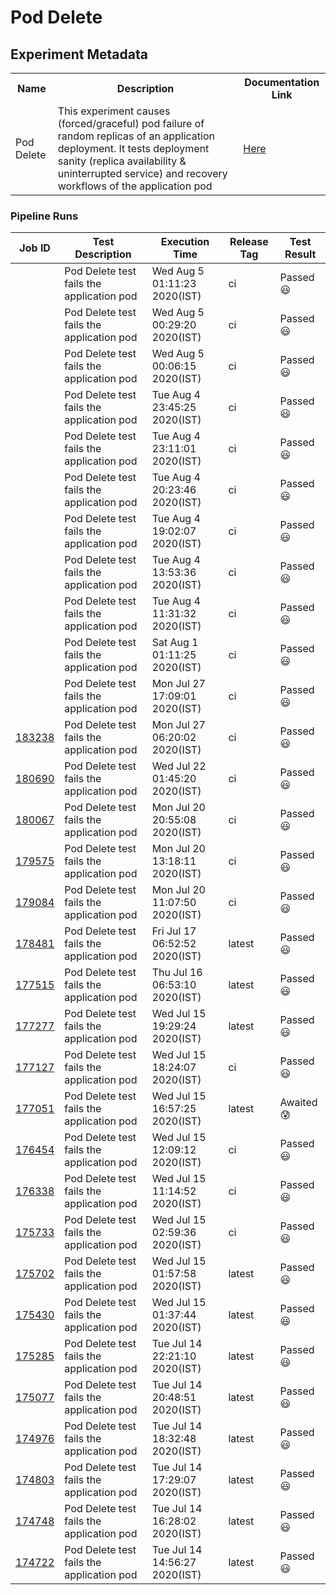 # Pod Delete

## Experiment Metadata

<table>
<tr>
<th> Name </th>
<th> Description </th>
<th> Documentation Link </th>
</tr>
<tr>
 <td> Pod Delete </td>
 <td> This experiment causes (forced/graceful) pod failure of random replicas of an application deployment. It tests deployment sanity (replica availability & uninterrupted service) and recovery workflows of the application pod </td>
 <td>  <a href="https://docs.litmuschaos.io/docs/pod-delete/"> Here </a> </td>
 </tr>
 </table>

 ### Pipeline Runs


| Job ID |   Test Description         | Execution Time | Release Tag   | Test Result   |
 |---------|---------------------------| --------------|--------|--------|
|     <a href= "https://gitlab.mayadata.io/litmuschaos/litmus-e2e/-/jobs/"></a>           |  Pod Delete test fails the application pod           | Wed Aug  5 01:11:23 2020(IST)  | ci | Passed :smiley: |
|     <a href= "https://gitlab.mayadata.io/litmuschaos/litmus-e2e/-/jobs/"></a>           |  Pod Delete test fails the application pod           | Wed Aug  5 00:29:20 2020(IST)  | ci | Passed :smiley: |
|     <a href= "https://gitlab.mayadata.io/litmuschaos/litmus-e2e/-/jobs/"></a>           |  Pod Delete test fails the application pod           | Wed Aug  5 00:06:15 2020(IST)  | ci | Passed :smiley: |
|     <a href= "https://gitlab.mayadata.io/litmuschaos/litmus-e2e/-/jobs/"></a>           |  Pod Delete test fails the application pod           | Tue Aug  4 23:45:25 2020(IST)  | ci | Passed :smiley: |
|     <a href= "https://gitlab.mayadata.io/litmuschaos/litmus-e2e/-/jobs/"></a>           |  Pod Delete test fails the application pod           | Tue Aug  4 23:11:01 2020(IST)  | ci | Passed :smiley: |
|     <a href= "https://gitlab.mayadata.io/litmuschaos/litmus-e2e/-/jobs/"></a>           |  Pod Delete test fails the application pod           | Tue Aug  4 20:23:46 2020(IST)  | ci | Passed :smiley: |
|     <a href= "https://gitlab.mayadata.io/litmuschaos/litmus-e2e/-/jobs/"></a>           |  Pod Delete test fails the application pod           | Tue Aug  4 19:02:07 2020(IST)  | ci | Passed :smiley: |
|     <a href= "https://gitlab.mayadata.io/litmuschaos/litmus-e2e/-/jobs/"></a>           |  Pod Delete test fails the application pod           | Tue Aug  4 13:53:36 2020(IST)  | ci | Passed :smiley: |
|     <a href= "https://gitlab.mayadata.io/litmuschaos/litmus-e2e/-/jobs/"></a>           |  Pod Delete test fails the application pod           | Tue Aug  4 11:31:32 2020(IST)  | ci | Passed :smiley: |
|     <a href= "https://gitlab.mayadata.io/litmuschaos/litmus-e2e/-/jobs/"></a>           |  Pod Delete test fails the application pod           | Sat Aug  1 01:11:25 2020(IST)  | ci | Passed :smiley: |
|     <a href= "https://gitlab.mayadata.io/litmuschaos/litmus-e2e/-/jobs/"></a>           |  Pod Delete test fails the application pod           | Mon Jul 27 17:09:01 2020(IST)  | ci | Passed :smiley: |
|     <a href= "https://gitlab.mayadata.io/litmuschaos/litmus-e2e/-/jobs/183238">183238</a>           |  Pod Delete test fails the application pod           | Mon Jul 27 06:20:02 2020(IST)  | ci | Passed :smiley: |
|     <a href= "https://gitlab.mayadata.io/litmuschaos/litmus-e2e/-/jobs/180690">180690</a>           |  Pod Delete test fails the application pod           | Wed Jul 22 01:45:20 2020(IST)  | ci | Passed :smiley: |
|     <a href= "https://gitlab.mayadata.io/litmuschaos/litmus-e2e/-/jobs/180067">180067</a>           |  Pod Delete test fails the application pod           | Mon Jul 20 20:55:08 2020(IST)  | ci | Passed :smiley: |
|     <a href= "https://gitlab.mayadata.io/litmuschaos/litmus-e2e/-/jobs/179575">179575</a>           |  Pod Delete test fails the application pod           | Mon Jul 20 13:18:11 2020(IST)  | ci | Passed :smiley: |
|     <a href= "https://gitlab.mayadata.io/litmuschaos/litmus-e2e/-/jobs/179084">179084</a>           |  Pod Delete test fails the application pod           | Mon Jul 20 11:07:50 2020(IST)  | ci | Passed :smiley: |
|     <a href= "https://gitlab.mayadata.io/litmuschaos/litmus-e2e/-/jobs/178481">178481</a>           |  Pod Delete test fails the application pod           | Fri Jul 17 06:52:52 2020(IST)  | latest | Passed :smiley: |
|     <a href= "https://gitlab.mayadata.io/litmuschaos/litmus-e2e/-/jobs/177515">177515</a>           |  Pod Delete test fails the application pod           | Thu Jul 16 06:53:10 2020(IST)  | latest | Passed :smiley: |
|     <a href= "https://gitlab.mayadata.io/litmuschaos/litmus-e2e/-/jobs/177277">177277</a>           |  Pod Delete test fails the application pod           | Wed Jul 15 19:29:24 2020(IST)  | latest | Passed :smiley: |
|     <a href= "https://gitlab.mayadata.io/litmuschaos/litmus-e2e/-/jobs/177127">177127</a>           |  Pod Delete test fails the application pod           | Wed Jul 15 18:24:07 2020(IST)  | ci | Passed :smiley: |
|     <a href= "https://gitlab.mayadata.io/litmuschaos/litmus-e2e/-/jobs/177051">177051</a>           |  Pod Delete test fails the application pod           | Wed Jul 15 16:57:25 2020(IST)  | latest | Awaited :cold_sweat: |
|     <a href= "https://gitlab.mayadata.io/litmuschaos/litmus-e2e/-/jobs/176454">176454</a>           |  Pod Delete test fails the application pod           | Wed Jul 15 12:09:12 2020(IST)  | ci | Passed :smiley: |
|     <a href= "https://gitlab.mayadata.io/litmuschaos/litmus-e2e/-/jobs/176338">176338</a>           |  Pod Delete test fails the application pod           | Wed Jul 15 11:14:52 2020(IST)  | ci | Passed :smiley: |
|     <a href= "https://gitlab.mayadata.io/litmuschaos/litmus-e2e/-/jobs/175733">175733</a>           |  Pod Delete test fails the application pod           | Wed Jul 15 02:59:36 2020(IST)  | ci | Passed :smiley: |
|     <a href= "https://gitlab.mayadata.io/litmuschaos/litmus-e2e/-/jobs/175702">175702</a>           |  Pod Delete test fails the application pod           | Wed Jul 15 01:57:58 2020(IST)  | latest | Passed :smiley: |
|     <a href= "https://gitlab.mayadata.io/litmuschaos/litmus-e2e/-/jobs/175430">175430</a>           |  Pod Delete test fails the application pod           | Wed Jul 15 01:37:44 2020(IST)  | latest | Passed :smiley: |
|     <a href= "https://gitlab.mayadata.io/litmuschaos/litmus-e2e/-/jobs/175285">175285</a>           |  Pod Delete test fails the application pod           | Tue Jul 14 22:21:10 2020(IST)  | latest | Passed :smiley: |
|     <a href= "https://gitlab.mayadata.io/litmuschaos/litmus-e2e/-/jobs/175077">175077</a>           |  Pod Delete test fails the application pod           | Tue Jul 14 20:48:51 2020(IST)  | latest | Passed :smiley: |
|     <a href= "https://gitlab.mayadata.io/litmuschaos/litmus-e2e/-/jobs/174976">174976</a>           |  Pod Delete test fails the application pod           | Tue Jul 14 18:32:48 2020(IST)  | latest | Passed :smiley: |
|     <a href= "https://gitlab.mayadata.io/litmuschaos/litmus-e2e/-/jobs/174803">174803</a>           |  Pod Delete test fails the application pod           | Tue Jul 14 17:29:07 2020(IST)  | latest | Passed :smiley: |
|     <a href= "https://gitlab.mayadata.io/litmuschaos/litmus-e2e/-/jobs/174748">174748</a>           |  Pod Delete test fails the application pod           | Tue Jul 14 16:28:02 2020(IST)  | latest | Passed :smiley: |
 |    <a href= "https://gitlab.mayadata.io/litmuschaos/litmus-e2e/-/jobs/174722">174722</a>   |  Pod Delete test fails the application pod           |  Tue Jul 14 14:56:27 2020(IST)     |latest  |Passed :smiley:  |
